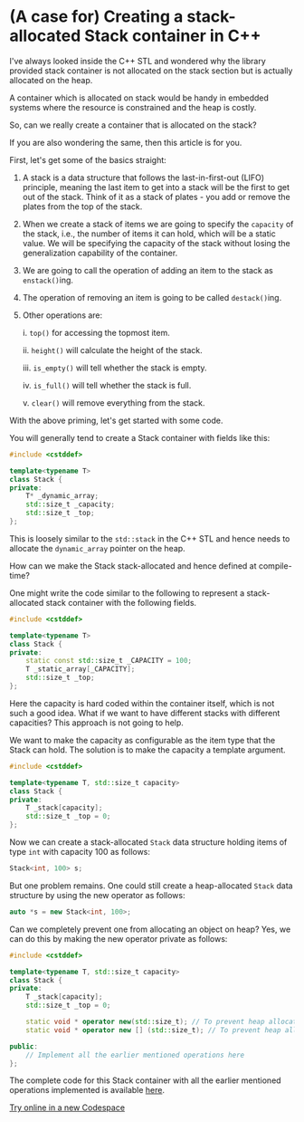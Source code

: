 # (A case for) Creating a stack-allocated Stack container in C++

I've always looked inside the C++ STL and wondered why the library provided stack container is not allocated on the stack section but is actually allocated on the heap.

A container which is allocated on stack would be handy in embedded systems where the resource is constrained and the heap is costly.

So, can we really create a container that is allocated on the stack?

If you are also wondering the same, then this article is for you.

First, let's get some of the basics straight:

1. A stack is a data structure that follows the last-in-first-out (LIFO) principle, meaning the last item to get into a stack will be the first to get out of the stack. Think of it as a stack of plates - you add or remove the plates from the top of the stack.
    
2. When we create a stack of items we are going to specify the `capacity` of the stack, i.e., the number of items it can hold, which will be a static value. We will be specifying the capacity of the stack without losing the generalization capability of the container.
    
3. We are going to call the operation of adding an item to the stack as `enstack()`ing.
    
4. The operation of removing an item is going to be called `destack()`ing.
    
5. Other operations are:
    
    i. `top()` for accessing the topmost item.
        
    ii. `height()` will calculate the height of the stack.
        
    iii. `is_empty()` will tell whether the stack is empty.
        
    iv. `is_full()` will tell whether the stack is full.
        
    v. `clear()` will remove everything from the stack.
        

With the above priming, let's get started with some code.

You will generally tend to create a Stack container with fields like this:

```cpp
#include <cstddef>

template<typename T>
class Stack {
private:
    T* _dynamic_array;
    std::size_t _capacity;
    std::size_t _top;
};
```

This is loosely similar to the `std::stack` in the C++ STL and hence needs to allocate the `dynamic_array` pointer on the heap.

How can we make the Stack stack-allocated and hence defined at compile-time?

One might write the code similar to the following to represent a stack-allocated stack container with the following fields.

```cpp
#include <cstddef>

template<typename T>
class Stack {
private:
    static const std::size_t _CAPACITY = 100;
    T _static_array[_CAPACITY];
    std::size_t _top;
};
```

Here the capacity is hard coded within the container itself, which is not such a good idea. What if we want to have different stacks with different capacities? This approach is not going to help.

We want to make the capacity as configurable as the item type that the Stack can hold. The solution is to make the capacity a template argument.

```cpp
#include <cstddef>

template<typename T, std::size_t capacity>
class Stack {
private:
    T _stack[capacity];
    std::size_t _top = 0;
};
```

Now we can create a stack-allocated `Stack` data structure holding items of type `int` with capacity 100 as follows:

```cpp
Stack<int, 100> s;
```

But one problem remains. One could still create a heap-allocated `Stack` data structure by using the new operator as follows:

```cpp
auto *s = new Stack<int, 100>;
```

Can we completely prevent one from allocating an object on heap? Yes, we can do this by making the new operator private as follows:

```cpp
#include <cstddef>

template<typename T, std::size_t capacity>
class Stack {
private:
    T _stack[capacity];
    std::size_t _top = 0;

    static void * operator new(std::size_t); // To prevent heap allocation of scalar objects
    static void * operator new [] (std::size_t); // To prevent heap allocation of array of objects

public:
    // Implement all the earlier mentioned operations here
};
```

The complete code for this Stack container with all the earlier mentioned operations implemented is available [here](https://github.com/sria91/cxx_stack_container).

[Try online in a new Codespace](https://codespace.new/sria91/cxx_stack_container)
